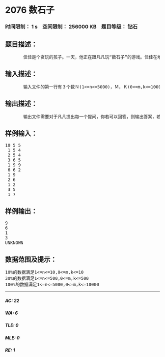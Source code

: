 # 2076 数石子   
### 时间限制： 1 s&nbsp;&nbsp;&nbsp;&nbsp;空间限制： 256000 KB&nbsp;&nbsp;&nbsp;&nbsp;题目等级： 钻石  
## 题目描述：  

<pre>
       佳佳是个贪玩的孩子。一天，他正在跟凡凡玩“数石子”的游戏。佳佳在地上摆了Ｎ堆石子，其中第Ｉ堆石子有Ａi个石头。佳佳每次都会问凡凡：“凡凡，请问从第Ｉ堆到第Ｊ堆，总共有多少个石子？”聪明的凡凡每次都能快速而准确地回答对。凡凡老是被问问题，心里有些不服，就对佳佳说：“佳佳，你还记得你问了什么问题，我回答了什么答案吗？”佳佳说当然记得。于是凡凡说：“好，我把石子拿走，再问你一些相似的问题，你能答得出来吗？”佳佳张圆了嘴巴，望着凡凡，一脸疑问和惊讶的表情。你现在知道了游戏规则和过程，但没看见原来的石子。请你写一个程序来帮助佳佳。
</pre>
  
  
## 输入描述：  

<pre>
       输入文件的第一行有３个数Ｎ(1<=n<=5000)，Ｍ，Ｋ(0<=m,k<=10000)，表示Ｎ堆石子，佳佳问了Ｍ个问题，凡凡要问Ｋ个问题。接下来Ｍ行每行３个整数Ｌ，Ｒ（1<=l<=r<=n），Ｘ(-108<=X<=108)，表示佳佳问从Ｌ堆到Ｒ堆的石子共有多少个，而凡凡回答Ｘ个。接下来Ｋ行每行２个整数Ａ，Ｂ(1<=a<=b<=n)，每行表示凡凡问从Ａ到Ｂ这些堆里的石子有多少个。
</pre>
  
  
## 输出描述：  

<pre>
       输出文件需要对于凡凡提出每一个提问，你若可以回答，则输出答案，若无法回答，输出UNKNOWN。
</pre>
  
  
## 样例输入：  

<pre>
10 5 5  
 1 5 4  
 2 5 4  
 3 6 5  
 1 9 9  
 6 6 2  
 1 9  
 2 6  
 1 2  
 3 5  
 1 7
</pre>
  
  
## 样例输出：  

<pre>
9
6
1
3
UNKNOWN
</pre>
  
  
## 数据范围及提示：  

<pre>
10%的数据满足1<=n<=10,0<=m,k<=10
30%的数据满足1<=n<=500,0<=m,k<=500
100%的数据满足1<=n<=5000,0<=m,k<=10000
</pre>
  
  
***  

##### AC: 22  
##### WA: 6  
##### TLE: 0  
##### MLE: 0  
##### RE: 1  
